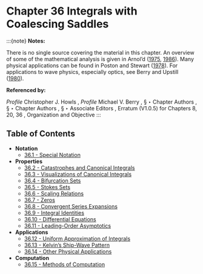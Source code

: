 # Chapter 36 Integrals with Coalescing Saddles

:::{note}
**Notes:**

There is no single source covering the material in this chapter. An overview of some of the mathematical analysis is given in Arnol’d ([1975](./bib/index.html#bib135 "Critical points of smooth functions, and their normal forms"), [1986](./bib/index.html#bib136 "Catastrophe Theory")). Many physical applications can be found in Poston and Stewart ([1978](./bib/P.html#bib1895 "Catastrophe Theory and its Applications")). For applications to wave physics, especially optics, see Berry and Upstill ([1980](./bib/B.html#bib267 "Catastrophe optics: Morphologies of caustics and their diffraction patterns")).

**Referenced by:**

*Profile* Christopher J. Howls , *Profile* Michael V. Berry , § ‣ Chapter Authors , § ‣ Chapter Authors , § ‣ Associate Editors , Erratum (V1.0.5) for Chapters 8, 20, 36 , Organization and Objective
:::

## Table of Contents

- <a id="PT1"></a>**Notation**
  - [36.1 - Special Notation](./36.1.md)
- <a id="PT2"></a>**Properties**
  - [36.2 - Catastrophes and Canonical Integrals](./36.2.md)
  - [36.3 - Visualizations of Canonical Integrals](./36.3.md)
  - [36.4 - Bifurcation Sets](./36.4.md)
  - [36.5 - Stokes Sets](./36.5.md)
  - [36.6 - Scaling Relations](./36.6.md)
  - [36.7 - Zeros](./36.7.md)
  - [36.8 - Convergent Series Expansions](./36.8.md)
  - [36.9 - Integral Identities](./36.9.md)
  - [36.10 - Differential Equations](./36.10.md)
  - [36.11 - Leading-Order Asymptotics](./36.11.md)
- <a id="PT3"></a>**Applications**
  - [36.12 - Uniform Approximation of Integrals](./36.12.md)
  - [36.13 - Kelvin’s Ship-Wave Pattern](./36.13.md)
  - [36.14 - Other Physical Applications](./36.14.md)
- <a id="PT4"></a>**Computation**
  - [36.15 - Methods of Computation](./36.15.md)